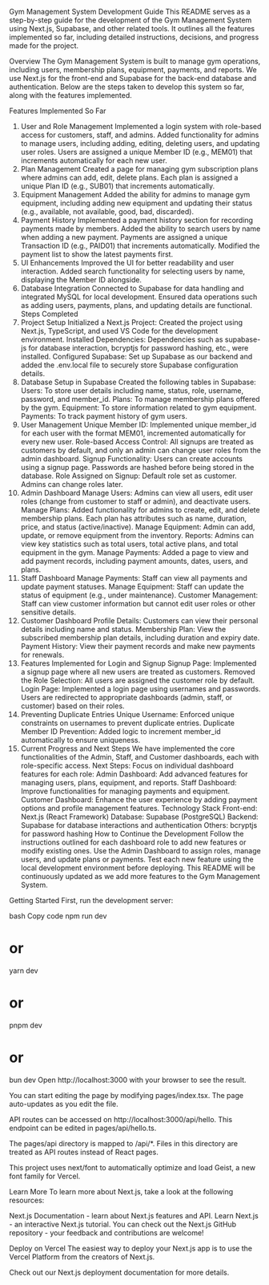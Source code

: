 Gym Management System Development Guide
This README serves as a step-by-step guide for the development of the Gym Management System using Next.js, Supabase, and other related tools. It outlines all the features implemented so far, including detailed instructions, decisions, and progress made for the project.

Overview
The Gym Management System is built to manage gym operations, including users, membership plans, equipment, payments, and reports. We use Next.js for the front-end and Supabase for the back-end database and authentication. Below are the steps taken to develop this system so far, along with the features implemented.

Features Implemented So Far
1. User and Role Management
Implemented a login system with role-based access for customers, staff, and admins.
Added functionality for admins to manage users, including adding, editing, deleting users, and updating user roles.
Users are assigned a unique Member ID (e.g., MEM01) that increments automatically for each new user.
2. Plan Management
Created a page for managing gym subscription plans where admins can add, edit, delete plans.
Each plan is assigned a unique Plan ID (e.g., SUB01) that increments automatically.
3. Equipment Management
Added the ability for admins to manage gym equipment, including adding new equipment and updating their status (e.g., available, not available, good, bad, discarded).
4. Payment History
Implemented a payment history section for recording payments made by members.
Added the ability to search users by name when adding a new payment.
Payments are assigned a unique Transaction ID (e.g., PAID01) that increments automatically.
Modified the payment list to show the latest payments first.
5. UI Enhancements
Improved the UI for better readability and user interaction.
Added search functionality for selecting users by name, displaying the Member ID alongside.
6. Database Integration
Connected to Supabase for data handling and integrated MySQL for local development.
Ensured data operations such as adding users, payments, plans, and updating details are functional.
Steps Completed
1. Project Setup
Initialized a Next.js Project: Created the project using Next.js, TypeScript, and used VS Code for the development environment.
Installed Dependencies: Dependencies such as supabase-js for database interaction, bcryptjs for password hashing, etc., were installed.
Configured Supabase: Set up Supabase as our backend and added the .env.local file to securely store Supabase configuration details.
2. Database Setup in Supabase
Created the following tables in Supabase:
Users: To store user details including name, status, role, username, password, and member_id.
Plans: To manage membership plans offered by the gym.
Equipment: To store information related to gym equipment.
Payments: To track payment history of gym users.
3. User Management
Unique Member ID: Implemented unique member_id for each user with the format MEM01, incremented automatically for every new user.
Role-based Access Control: All signups are treated as customers by default, and only an admin can change user roles from the admin dashboard.
Signup Functionality: Users can create accounts using a signup page. Passwords are hashed before being stored in the database.
Role Assigned on Signup: Default role set as customer. Admins can change roles later.
4. Admin Dashboard
Manage Users: Admins can view all users, edit user roles (change from customer to staff or admin), and deactivate users.
Manage Plans: Added functionality for admins to create, edit, and delete membership plans. Each plan has attributes such as name, duration, price, and status (active/inactive).
Manage Equipment: Admin can add, update, or remove equipment from the inventory.
Reports: Admins can view key statistics such as total users, total active plans, and total equipment in the gym.
Manage Payments: Added a page to view and add payment records, including payment amounts, dates, users, and plans.
5. Staff Dashboard
Manage Payments: Staff can view all payments and update payment statuses.
Manage Equipment: Staff can update the status of equipment (e.g., under maintenance).
Customer Management: Staff can view customer information but cannot edit user roles or other sensitive details.
6. Customer Dashboard
Profile Details: Customers can view their personal details including name and status.
Membership Plan: View the subscribed membership plan details, including duration and expiry date.
Payment History: View their payment records and make new payments for renewals.
7. Features Implemented for Login and Signup
Signup Page: Implemented a signup page where all new users are treated as customers.
Removed the Role Selection: All users are assigned the customer role by default.
Login Page: Implemented a login page using usernames and passwords. Users are redirected to appropriate dashboards (admin, staff, or customer) based on their roles.
8. Preventing Duplicate Entries
Unique Username: Enforced unique constraints on usernames to prevent duplicate entries.
Duplicate Member ID Prevention: Added logic to increment member_id automatically to ensure uniqueness.
9. Current Progress and Next Steps
We have implemented the core functionalities of the Admin, Staff, and Customer dashboards, each with role-specific access.
Next Steps: Focus on individual dashboard features for each role:
Admin Dashboard: Add advanced features for managing users, plans, equipment, and reports.
Staff Dashboard: Improve functionalities for managing payments and equipment.
Customer Dashboard: Enhance the user experience by adding payment options and profile management features.
Technology Stack
Front-end: Next.js (React Framework)
Database: Supabase (PostgreSQL)
Backend: Supabase for database interactions and authentication
Others: bcryptjs for password hashing
How to Continue the Development
Follow the instructions outlined for each dashboard role to add new features or modify existing ones.
Use the Admin Dashboard to assign roles, manage users, and update plans or payments.
Test each new feature using the local development environment before deploying.
This README will be continuously updated as we add more features to the Gym Management System.

Getting Started
First, run the development server:

bash
Copy code
npm run dev
# or
yarn dev
# or
pnpm dev
# or
bun dev
Open http://localhost:3000 with your browser to see the result.

You can start editing the page by modifying pages/index.tsx. The page auto-updates as you edit the file.

API routes can be accessed on http://localhost:3000/api/hello. This endpoint can be edited in pages/api/hello.ts.

The pages/api directory is mapped to /api/*. Files in this directory are treated as API routes instead of React pages.

This project uses next/font to automatically optimize and load Geist, a new font family for Vercel.

Learn More
To learn more about Next.js, take a look at the following resources:

Next.js Documentation - learn about Next.js features and API.
Learn Next.js - an interactive Next.js tutorial.
You can check out the Next.js GitHub repository - your feedback and contributions are welcome!

Deploy on Vercel
The easiest way to deploy your Next.js app is to use the Vercel Platform from the creators of Next.js.

Check out our Next.js deployment documentation for more details.

